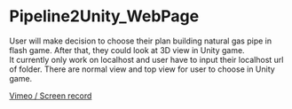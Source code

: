 # Pipeline2Unity_WebPage
User will make decision to choose their plan building natural gas pipe in flash game.
After that, they could look at 3D view in Unity game.  
It currently only work on localhost and user have to input their localhost url of folder. 
There are normal view and top view for user to choose in Unity game.

[Vimeo / Screen record](http://vimeo.com/118563696)
